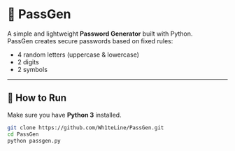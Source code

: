 # 🔐 PassGen

A simple and lightweight **Password Generator** built with Python.  
PassGen creates secure passwords based on fixed rules:  
- 4 random letters (uppercase & lowercase)  
- 2 digits  
- 2 symbols  

---

## 🚀 How to Run
Make sure you have **Python 3** installed.

```bash
git clone https://github.com/Wh1teLine/PassGen.git
cd PassGen
python passgen.py
